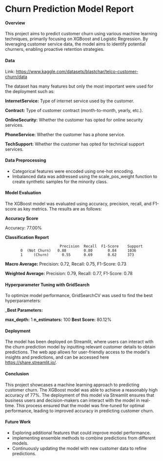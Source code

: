 # Churn Prediction Model Report

#### Overview
This project aims to predict customer churn using various machine learning techniques, primarily focusing on XGBoost and Logistic Regression. By leveraging customer service data, the model aims to identify potential churners, enabling proactive retention strategies.

#### Data

Link: https://www.kaggle.com/datasets/blastchar/telco-customer-churn/data

The dataset has many features  but only the most important were used for the deployment such as:

**InternetService:** Type of internet service used by the customer.

**Contract:** Type of customer contract (month-to-month, yearly, etc.).

**OnlineSecurity:** Whether the customer has opted for online security services.

**PhoneService:** Whether the customer has a phone service.

**TechSupport:** Whether the customer has opted for technical support services.

#### Data Preprocessing

- Categorical features were encoded using one-hot encoding.
- Imbalanced data was addressed using the scale_pos_weight function to create synthetic samples for the minority class.
  
#### Model Evaluation

The XGBoost model was evaluated using accuracy, precision, recall, and F1-score as key metrics. The results are as follows:

**Accuracy Score**

Accuracy: 77.00%


**Classification Report**

                             Precision	Recall	F1-Score	Support
           0  (Not Churn) 	0.88	    0.80	   0.84	    1036
           1     (Churn)	  0.55	    0.69	   0.62	    373
 
**Macro Average:**  Precision: 0.72, Recall: 0.75, F1-Score: 0.73

**Weighted Average:** Precision: 0.79, Recall: 0.77, F1-Score: 0.78

#### Hyperparameter Tuning with GridSearch

To optimize model performance, GridSearchCV was used to find the best hyperparameters:

_**Best Parameters:**

**max_depth:** 1
**n_estimators:** 100
**Best Score:** 80.12%

#### Deployment

The model has been deployed on Streamlit, where users can interact with the churn prediction model by inputting relevant customer details to obtain predictions. The web app allows for user-friendly access to the model's insights and predictions, and can be accessed here https://share.streamlit.io/.

#### Conclusion

This project showcases a machine learning approach to predicting customer churn. The XGBoost model was able to achieve a reasonably high accuracy of 77%. The deployment of this model via Streamlit ensures that business users and decision-makers can interact with the model in real-time.
This process ensured that the model was fine-tuned for optimal performance, leading to improved accuracy in predicting customer churn.

#### Future Work

- Exploring additional features that could improve model performance.
- implementing ensemble methods to combine predictions from different models.
- Continuously updating the model with new customer data to refine predictions.

